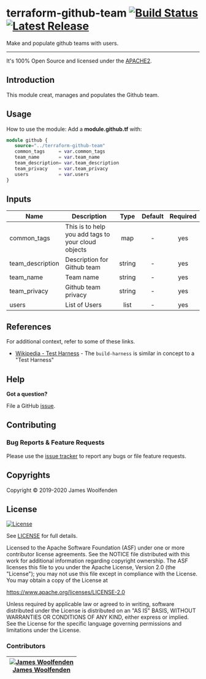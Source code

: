 
# terraform-github-team [![Build Status](https://travis-ci.com/jameswoolfenden/terraform-github-team.svg?branch=master)](https://travis-ci.com/jameswoolfenden/terraform-github-team) [![Latest Release](https://img.shields.io/github/release/jameswoolfenden/terraform-github-team.svg)](https://github.com/jameswoolfenden/terraform-github-m/releases/latest)

Make and populate github teams with users.

---

It's 100% Open Source and licensed under the [APACHE2](LICENSE).

## Introduction

This module creat, manages and populates the Github team.

## Usage

How to use the module:
Add a **module.github.tf** with:

```terraform
module github {
   source="../terraform-github-team"
   common_tags     = var.common_tags
   team_name       = var.team_name
   team_description= var.team_description
   team_privacy    = var.team_privacy
   users           = var.users
}
```

<!-- BEGINNING OF PRE-COMMIT-TERRAFORM DOCS HOOK -->

## Inputs

| Name             | Description                                        |  Type  | Default | Required |
| ---------------- | -------------------------------------------------- | :----: | :-----: | :------: |
| common_tags      | This is to help you add tags to your cloud objects |  map   |    -    |   yes    |
| team_description | Description for Github team                        | string |    -    |   yes    |
| team_name        | Team name                                          | string |    -    |   yes    |
| team_privacy     | Github team privacy                                | string |    -    |   yes    |
| users            | List of Users                                      |  list  |    -    |   yes    |

<!-- END OF PRE-COMMIT-TERRAFORM DOCS HOOK -->

## References

For additional context, refer to some of these links.

- [Wikipedia - Test Harness](https://en.wikipedia.org/wiki/Test_harness) - The `build-harness` is similar in concept to a "Test Harness"

## Help

**Got a question?**

File a GitHub [issue](https://github.com/jameswoolfenden/terraform-github-team/issues).

## Contributing

### Bug Reports & Feature Requests

Please use the [issue tracker](https://github.com/jameswoolfenden/terraform-github-team/issues) to report any bugs or file feature requests.

## Copyrights

Copyright © 2019-2020 James Woolfenden

## License

[![License](https://img.shields.io/badge/License-Apache%202.0-blue.svg)](https://opensource.org/licenses/Apache-2.0)

See [LICENSE](LICENSE) for full details.

Licensed to the Apache Software Foundation (ASF) under one
or more contributor license agreements. See the NOTICE file
distributed with this work for additional information
regarding copyright ownership. The ASF licenses this file
to you under the Apache License, Version 2.0 (the
"License"); you may not use this file except in compliance
with the License. You may obtain a copy of the License at

<https://www.apache.org/licenses/LICENSE-2.0>

Unless required by applicable law or agreed to in writing,
software distributed under the License is distributed on an
"AS IS" BASIS, WITHOUT WARRANTIES OR CONDITIONS OF ANY
KIND, either express or implied. See the License for the
specific language governing permissions and limitations
under the License.

### Contributors

| [![James Woolfenden][jameswoolfenden_avatar]][jameswoolfenden_homepage]<br/>[James Woolfenden][jameswoolfenden_homepage] |
| ------------------------------------------------------------------------------------------------------------------------ |


[jameswoolfenden_homepage]: https://github.com/jameswoolfenden
[jameswoolfenden_avatar]: https://github.com/jameswoolfenden.png?size=150

[github]: https://github.com/jameswoolfenden
[linkedin]: https://www.linkedin.com/in/jameswoolfenden/
[twitter]: https://twitter.com/JimWoolfenden
[share_twitter]: https://twitter.com/intent/tweet/?text=terraform-github-team&url=https://github.com/jameswoolfenden/terraform-github-team
[share_linkedin]: https://www.linkedin.com/shareArticle?mini=true&title=terraform-github-team&url=https://github.com/jameswoolfenden/terraform-github-team
[share_reddit]: https://reddit.com/submit/?url=https://github.com/jameswoolfenden/terraform-github-team
[share_facebook]: https://facebook.com/sharer/sharer.php?u=https://github.com/jameswoolfenden/terraform-github-team
[share_email]: mailto:?subject=terraform-github-team&body=https://github.com/jameswoolfenden/terraform-github-team
